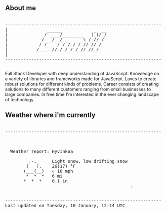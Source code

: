## About me

<pre>

--------------------------------------------------------------------------------------
|			    ______            _  __
|			   / ____/____ ___   (_)/ /
|			  / __/  / __ `__ \ / // / 
|			 / /___ / / / / / // // /  
|			/_____//_/ /_/ /_//_//_/   
|                           
--------------------------------------------------------------------------------------

</pre>

Full Stack Developer with deep understanding of JavaScript. Knowledge on a variety of libraries and frameworks made for JavaScript. Loves to create robust solutions for different kinds of problems. Career consists of creating solutions to many different customers ranging from small businesses to large companies. In free time I'm interested in the ever changing landscape of technology. 



## Weather where i'm currently  

<pre>

--------------------------------------------------------------------------------------


 
  Weather report: Hyvinkaa  
    
         .-.      Light snow, low drifting snow  
        (   ).    26(17) °F  
       (___(__)   ↖ 10 mph  
        *  *  *   6 mi  
       *  *  *    0.1 in  
                                                .


--------------------------------------------------------------------------------------
Last updated on Tuesday, 10 January, 12:14 UTC
</pre>
